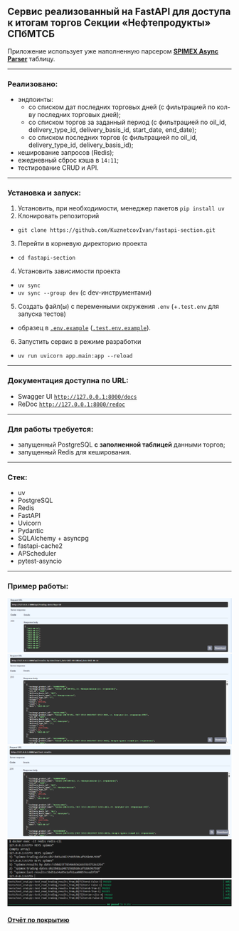 ## Сервис реализованный на FastAPI для доступа к итогам торгов Секции «Нефтепродукты» СПбМТСБ
Приложение использует уже наполненную парсером [**SPIMEX Async Parser**](https://github.com/KuznetcovIvan/asyncio-section) таблицу.

---

### Реализовано:
- эндпоинты:
    - со списком дат последних торговых дней (с фильтрацией по кол-ву последних торговых дней);
    - со списком торгов за заданный период (с фильтрацией по oil_id, delivery_type_id, delivery_basis_id, start_date, end_date);
    - со списком последних торгов (с фильтрацией по oil_id, delivery_type_id, delivery_basis_id);
- кеширование запросов (Redis);
- ежедневный сброс кэша в `14:11`;
- тестирование CRUD и API.
---

### Установка и запуск:
1. Установить, при необходимости, менеджер пакетов `pip install uv`
2. Клонировать репозиторий 
- `git clone https://github.com/KuznetcovIvan/fastapi-section.git`
3. Перейти в корневую директорию проекта
- `cd fastapi-section`
4. Установить зависимости проекта
- `uv sync`
- `uv sync --group dev` (с dev-инструментами)
5. Создать файл(ы) с переменными окружения `.env` (+`.test.env` для запуска тестов)
- образец в [`.env.example`](.env.example) ([`.test.env.example`](.test.env.example)).
6. Запустить сервис в режиме разработки
- `uv run uvicorn app.main:app --reload`

---

### Документация доступна по URL:
- Swagger UI
[`http://127.0.0.1:8000/docs`](http://127.0.0.1:8000/docs)
- ReDoc
[`http://127.0.0.1:8000/redoc`](http://127.0.0.1:8000/redoc)

---

### Для работы требуется:
- запущенный PostgreSQL **с заполненной таблицей** данными торгов;
- запущенный Redis для кеширования.

---

### Стек:
- uv
- PostgreSQL  
- Redis  
- FastAPI  
- Uvicorn  
- Pydantic  
- SQLAlchemy + asyncpg  
- fastapi-cache2  
- APScheduler
- pytest-asyncio

---

### Пример работы:

![example](image/example_1.PNG)
![example](image/example_2.PNG)
![example](image/example_3.PNG)
![example](image/example_4.PNG)
![example](image/example_test.PNG)
#### [Отчёт по покрытию](coverage.txt)